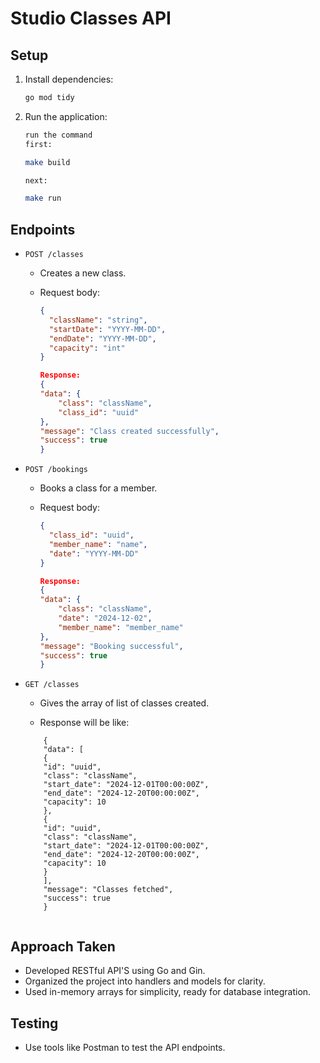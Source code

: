 # Studio Classes API

## Setup

1. Install dependencies:

   ```sh
   go mod tidy
   ```

2. Run the application:

   ```sh
   run the command
   first:

   make build

   next:

   make run
   ```

## Endpoints

- `POST /classes`

  - Creates a new class.
  - Request body:

    ```json
    {
      "className": "string",
      "startDate": "YYYY-MM-DD",
      "endDate": "YYYY-MM-DD",
      "capacity": "int"
    }

    Response:
    {
    "data": {
        "class": "className",
        "class_id": "uuid"
    },
    "message": "Class created successfully",
    "success": true
    }

    ```

- `POST /bookings`

  - Books a class for a member.
  - Request body:

    ```json
    {
      "class_id": "uuid",
      "member_name": "name",
      "date": "YYYY-MM-DD"
    }

    Response:
    {
    "data": {
        "class": "className",
        "date": "2024-12-02",
        "member_name": "member_name"
    },
    "message": "Booking successful",
    "success": true
    }
    ```

- `GET /classes`

  - Gives the array of list of classes created.

  - Response will be like:

  ```
      {
      "data": [
      {
      "id": "uuid",
      "class": "className",
      "start_date": "2024-12-01T00:00:00Z",
      "end_date": "2024-12-20T00:00:00Z",
      "capacity": 10
      },
      {
      "id": "uuid",
      "class": "className",
      "start_date": "2024-12-01T00:00:00Z",
      "end_date": "2024-12-20T00:00:00Z",
      "capacity": 10
      }
      ],
      "message": "Classes fetched",
      "success": true
      }

  ```

  ```

  ```

## Approach Taken

- Developed RESTful API'S using Go and Gin.
- Organized the project into handlers and models for clarity.
- Used in-memory arrays for simplicity, ready for database integration.

## Testing

- Use tools like Postman to test the API endpoints.

